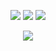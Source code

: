 
<p align="center">
   <a href="https://discord.com/users/694145077693382656" target"blank_"><img src="https://img.shields.io/badge/discord%20-111111.svg?&style=for-the-badge&logo=discord&logoColor=white"></a>
   <a href="https://github.com/Fradesty" target"blank_"><img src="https://img.shields.io/badge/GitHub%20-111111.svg?&style=for-the-badge&logo=github&logoColor=white"></a>
   <a href="https://twitter.com/bbqrelated" target"blank_"><img src="https://img.shields.io/badge/Twitter%20-111111.svg?&style=for-the-badge&logo=twitter&logoColor=white"></a>
</p>   
   
<div align="center">

   <a href="https://discord.com/users/694145077693382656" target="_blank">
      <img src="https://lanyard-profile-readme.vercel.app/api/694145077693382656?bg=111111">
   </a>

</div>

